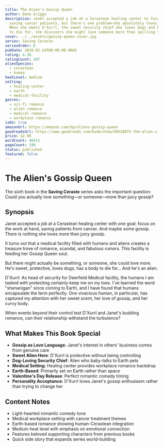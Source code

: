 ```yaml
---
title: The Alien's Gossip Queen
author: Dane Griggs
description: Janet accepted a job at a Cerastean healing center to focus on
  saving cancer patients, but there's one problem—she absolutely loves gossip.
  When she meets D'Xurrl, the sweet security chief who loves dogs and has a body
  to die for, she discovers she might love someone more than spilling tea.
cover: ../../assets/gossip-queen-cover.jpg
series: Saving Ceraste
seriesOrder: 6
pubDate: 2020-02-14T00:00:00.000Z
rating: 4.38
ratingCount: 397
alienSpecies:
  - cerastean
  - human
heatLevel: medium
setting:
  - healing-center
  - earth
  - medical-facility
genres:
  - sci-fi romance
  - alien romance
  - medical romance
  - workplace romance
isKU: true
amazonUrl: https://amazon.com/dp/aliens-gossip-queen
goodreadsUrl: https://www.goodreads.com/book/show/50518075-the-alien-s-gossip-queen
price: $2.99
wordCount: 46431
pageCount: 198
status: published
featured: false
---
```


# The Alien's Gossip Queen

The sixth book in the **Saving Ceraste** series asks the important question: Could you actually love something—or someone—more than juicy gossip?

## Synopsis

Janet accepted a job at a Cerastean healing center with one goal: focus on the work at hand, saving patients from cancer. And maybe some gossip. There is nothing she loves more than juicy gossip.

It turns out that a medical facility filled with humans and aliens creates a treasure trove of romance, scandal, and fabulous rumors. This facility is feeding her Gossip Queen soul.

But there might actually be something, or someone, she could love more. He's sweet, protective, loves dogs, has a body to die for... And he's an alien.

D'Xurrl: As head of security for Deerfield Medical facility, the humans I am tasked with protecting certainly keep me on my toes. I've learned the word "shenanigan" since coming to Earth, and I have found that humans encapsulate the term perfectly. One vivacious human, in particular, has captured my attention with her sweet scent, her love of gossip, and her curvy body.

When events beyond their control test D'Xurrl and Janet's budding romance, can their relationship withstand the turbulence?

## What Makes This Book Special

- **Gossip as Love Language**: Janet's interest in others' business comes from genuine care
- **Sweet Alien Hero**: D'Xurrl is protective without being controlling
- **Dog-Loving Security Chief**: Alien who baby-talks to Earth pets
- **Medical Setting**: Healing center provides workplace romance backdrop
- **Earth-Based**: Primarily set on Earth rather than space
- **Valentine's Day Release**: Perfect romantic comedy timing
- **Personality Acceptance**: D'Xurrl loves Janet's gossip enthusiasm rather than trying to change her

## Content Notes

- Light-hearted romantic comedy tone
- Medical workplace setting with cancer treatment themes
- Earth-based romance showing human-Cerastean integration
- Medium heat level with emphasis on emotional connection
- Features beloved supporting characters from previous books
- Quick side story that expands series world-building
